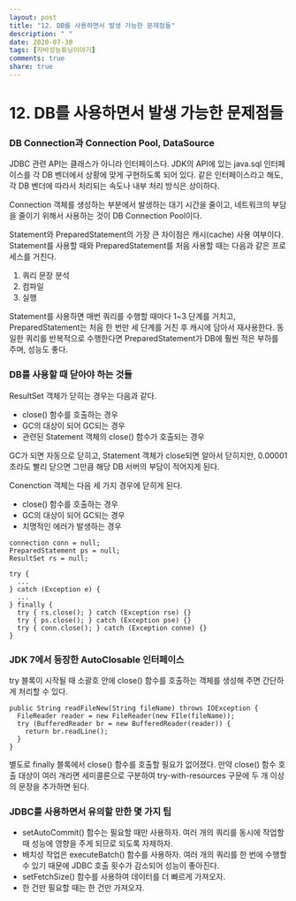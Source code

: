 ```yaml
---
layout: post
title: "12. DB를 사용하면서 발생 가능한 문제점들"
description: " "
date: 2020-07-30
tags: [자바성능튜닝이야기]
comments: true
share: true
---
```



# 12. DB를 사용하면서 발생 가능한 문제점들

### DB Connection과 Connection Pool, DataSource

JDBC 관련 API는 클래스가 아니라 인터페이스다. JDK의 API에 있는 java.sql 인터페이스를 각 DB 벤더에서 상황에 맞게 구현하도록 되어 있다. 같은 인터페이스라고 해도, 각 DB 벤더에 따라서 처리되는 속도나 내부 처리 방식은 상이하다.

Connection 객체를 생성하는 부분에서 발생하는 대기 시간을 줄이고, 네트워크의 부담을 줄이기 위해서 사용하는 것이 DB Connection Pool이다.

Statement와 PreparedStatement의 가장 큰 차이점은 캐시(cache) 사용 여부이다. Statement를 사용할 때와 PreparedStatement를 처음 사용할 때는 다음과 같은 프로세스를 거친다.

1.  쿼리 문장 분석
2.  컴파일
3.  실행

Statement를 사용하면 매번 쿼리를 수행할 때마다 1~3 단계를 거치고, PreparedStatement는 처음 한 번만 세 단계를 거친 후 캐시에 담아서 재사용한다. 동일한 쿼리를 반복적으로 수행한다면 PreparedStatement가 DB에 훨씬 적은 부하를 주며, 성능도 좋다.

### DB를 사용할 때 닫아야 하는 것들

ResultSet 객체가 닫히는 경우는 다음과 같다.

-   close() 함수를 호출하는 경우
-   GC의 대상이 되어 GC되는 경우
-   관련된 Statement 객체의 close() 함수가 호출되는 경우

GC가 되면 자동으로 닫히고, Statement 객체가 close되면 알아서 닫히지만, 0.00001초라도 빨리 닫으면 그만큼 해당 DB 서버의 부담이 적어지게 된다.

Conenction 객체는 다음 세 가지 경우에 닫히게 된다.

-   close() 함수를 호출하는 경우
-   GC의 대상이 되어 GC되는 경우
-   치명적인 에러가 발생하는 경우

```
connection conn = null;
PreparedStatement ps = null;
ResultSet rs = null;

try {
  ...
} catch (Exception e) {
  ...
} finally {
  try { rs.close(); } catch (Exception rse) {}
  try { ps.close(); } catch (Exception pse) {}
  try { conn.close(); } catch (Exception conne) {}
}

```

### JDK 7에서 등장한 AutoClosable 인터페이스

try 블록이 시작될 때 소괄호 안에 close() 함수를 호출하는 객체를 생성해 주면 간단하게 처리할 수 있다.

```
public String readFileNew(String fileName) throws IOException {
  FileReader reader = new FileReader(new FIle(fileName));
  try (BufferedReader br = new BufferedReader(reader)) {
    return br.readLine();
  }
}

```

별도로 finally 블록에서 close() 함수를 호출할 필요가 없어졌다. 만약 close() 함수 호출 대상이 여러 개라면 세미콜론으로 구분하여 try-with-resources 구문에 두 개 이상의 문장을 추가하면 된다.

### JDBC를 사용하면서 유의할 만한 몇 가지 팁

-   setAutoCommit() 함수는 필요할 때만 사용하자. 여러 개의 쿼리를 동시에 작업할 때 성능에 영향을 주게 되므로 되도록 자제하자.
-   배치성 작업은 executeBatch() 함수를 사용하자. 여러 개의 쿼리를 한 번에 수행할 수 있기 때문에 JDBC 호출 횟수가 감소되어 성능이 좋아진다.
-   setFetchSize() 함수를 사용하여 데이터를 더 빠르게 가져오자.
-   한 건만 필요할 때는 한 건만 가져오자.